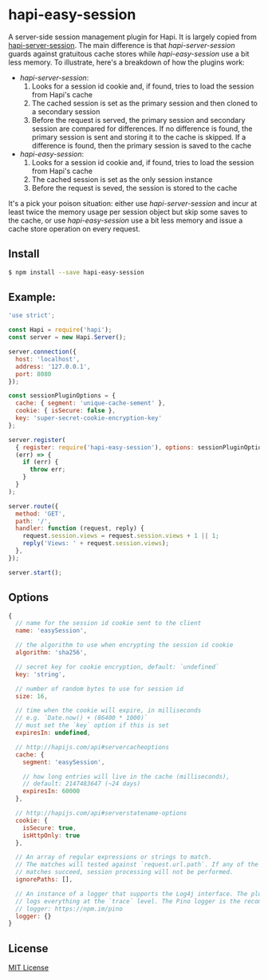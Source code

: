 # hapi-easy-session

A server-side session management plugin for Hapi. It is largely copied from
[hapi-server-session](https://github.com/btmorex/hapi-server-session). The main
difference is that *hapi-server-session* guards against gratuitous cache stores
while *hapi-easy-session* use a bit less memory. To illustrate, here's a
breakdown of how the plugins work:

+ *hapi-server-session*:
    1. Looks for a session id cookie and, if found, tries to load the session
       from Hapi's cache
    2. The cached session is set as the primary session and then cloned to a
       secondary session
    3. Before the request is served, the primary session and secondary session
       are compared for differences. If no difference is found, the primary
       session is sent and storing it to the cache is skipped. If a difference
       is found, then the primary session is saved to the cache
+ *hapi-easy-session*:
    1. Looks for a session id cookie and, if found, tries to load the session
       from Hapi's cache
    2. The cached session is set as the only session instance
    3. Before the request is seved, the session is stored to the cache

It's a pick your poison situation: either use *hapi-server-session* and incur
at least twice the memory usage per session object but skip some saves to the
cache, or use *hapi-easy-session* use a bit less memory and issue a cache
store operation on every request.

## Install

```bash
$ npm install --save hapi-easy-session
```

## Example:

```javascript
'use strict';

const Hapi = require('hapi');
const server = new Hapi.Server();

server.connection({
  host: 'localhost',
  address: '127.0.0.1',
  port: 8080
});

const sessionPluginOptions = {
  cache: { segment: 'unique-cache-sement' },
  cookie: { isSecure: false },
  key: 'super-secret-cookie-encryption-key'
};

server.register(
  { register: require('hapi-easy-session'), options: sessionPluginOptions },
  (err) => {
    if (err) {
      throw err;
    }
  }
);

server.route({
  method: 'GET',
  path: '/',
  handler: function (request, reply) {
    request.session.views = request.session.views + 1 || 1;
    reply('Views: ' + request.session.views);
  },
});

server.start();
```

## Options

```javascript
{
  // name for the session id cookie sent to the client
  name: 'easySession',

  // the algorithm to use when encrypting the session id cookie
  algorithm: 'sha256',

  // secret key for cookie encryption, default: `undefined`
  key: 'string',

  // number of random bytes to use for session id
  size: 16,

  // time when the cookie will expire, in milliseconds
  // e.g. `Date.now() + (86400 * 1000)`
  // must set the `key` option if this is set
  expiresIn: undefined,

  // http://hapijs.com/api#servercacheoptions
  cache: {
    segment: 'easySession',

    // how long entries will live in the cache (milliseconds),
    // default: 2147483647 (~24 days)
    expiresIn: 60000
  },

  // http://hapijs.com/api#serverstatename-options
  cookie: {
    isSecure: true,
    isHttpOnly: true
  },

  // An array of regular expressions or strings to match.
  // The matches will tested against `request.url.path`. If any of the
  // matches succeed, session processing will not be performed.
  ignorePaths: [],

  // An instance of a logger that supports the Log4j interface. The plugin
  // logs everything at the `trace` level. The Pino logger is the recommended
  // logger: https://npm.im/pino
  logger: {}
}
```

## License

[MIT License](http://jsumners.mit-license.org/)
